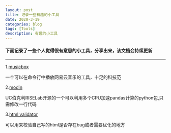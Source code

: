 ```yaml
---
layout: post
title: 记录一些有趣的小工具
date: 2020-3-19
categories: blog
tags: [Tools]
description: 有趣的小工具
---
```


#### 下面记录了一些个人觉得很有意思的小工具，分享出来，该文档会持续更新

---

1.[musicbox](https://github.com/darknessomi/musicbox)

一个可以在命令行中播放网易云音乐的工具，十足的科技范

2.[modin](https://github.com/modin-project/modin)

UC伯克利RISELab开源的一个可以利用多个CPU加速pandas计算的python包,只需修改一行代码

3.[html validator](https://validator.w3.org/nu/)

可以用来校验自己写的html是否存在bug或者需要优化的地方
